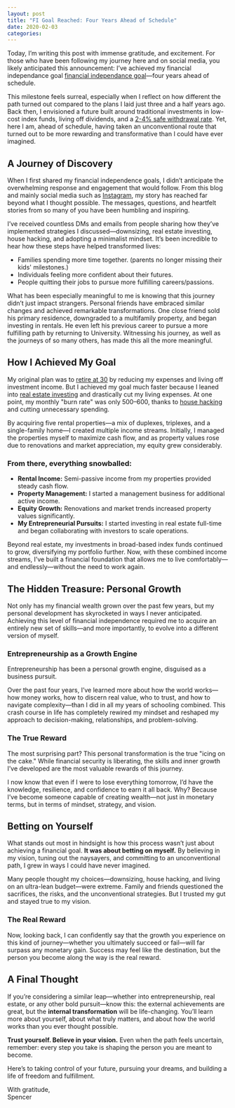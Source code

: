 ```yaml
---
layout: post
title: "FI Goal Reached: Four Years Ahead of Schedule"
date: 2020-02-03
categories: 
---
```


Today, I’m writing this post with immense gratitude, and excitement. For those who have been following my journey here and on social media, you likely anticipated this announcement: I’ve achieved my financial independance goal [financial independance goal](https://spenriche.github.io/2016/06/09/goal-30/)—four years ahead of schedule.

This milestone feels surreal, especially when I reflect on how different the path turned out compared to the plans I laid just three and a half years ago. Back then, I envisioned a future built around traditional investments in low-cost index funds, living off dividends, and a [2-4% safe withdrawal rate](https://spenriche.github.io/2016/12/02/retirement-math/). Yet, here I am, ahead of schedule, having taken an unconventional route that turned out to be more rewarding and transformative than I could have ever imagined.

## A Journey of Discovery

When I first shared my financial independence goals, I didn’t anticipate the overwhelming response and engagement that would follow. From this blog and mainly social media such as [Instagram](https://www.instagram.com/spenriche), my story has reached far beyond what I thought possible. The messages, questions, and heartfelt stories from so many of you have been humbling and inspiring.

I’ve received countless DMs and emails from people sharing how they’ve implemented strategies I discussed—downsizing, real estate investing, house hacking, and adopting a minimalist mindset. It’s been incredible to hear how these steps have helped transformed lives:
- Families spending more time together. (parents no longer missing their kids' milestones.)
- Individuals feeling more confident about their futures.
- People quitting their jobs to pursue more fulfilling careers/passions.

What has been especially meaningful to me is knowing that this journey didn’t just impact strangers. Personal friends have embraced similar changes and achieved remarkable transformations. One close friend sold his primary residence, downgraded to a multifamily property, and began investing in rentals. He even left his previous career to pursue a more fulfilling path by returning to University. Witnessing his journey, as well as the journeys of so many others, has made this all the more meaningful.

## How I Achieved My Goal

My original plan was to [retire at 30](https://spenriche.github.io/2016/06/09/goal-30/) by reducing my expenses and living off investment income. But I achieved my goal much faster because I leaned into [real estate investing](https://spenriche.github.io/2019/09/10/victoria/) and drastically cut my living expenses. At one point, my monthly "burn rate" was only $500–$600, thanks to [house hacking](https://spenriche.github.io/2017/07/06/house-hack/) and cutting unnecessary spending.

By acquiring five rental properties—a mix of duplexes, triplexes, and a single-family home—I created multiple income streams. Initially, I managed the properties myself to maximize cash flow, and as property values rose due to renovations and market appreciation, my equity grew considerably.

### From there, everything snowballed:
- **Rental Income:** Semi-passive income from my properties provided steady cash flow.
- **Property Management:** I started a management business for additional active income.
- **Equity Growth:** Renovations and market trends increased property values significantly.
- **My Entrepreneurial Pursuits:** I started investing in real estate full-time and began collaborating with investors to scale operations.


Beyond real estate, my investments in broad-based index funds continued to grow, diversifying my portfolio further. Now, with these combined income streams, I’ve built a financial foundation that allows me to live comfortably—and endlessly—without the need to work again.

## The Hidden Treasure: Personal Growth

Not only has my financial wealth grown over the past few years, but my personal development has skyrocketed in ways I never anticipated. Achieving this level of financial independence required me to acquire an entirely new set of skills—and more importantly, to evolve into a different version of myself.

### Entrepreneurship as a Growth Engine

Entrepreneurship has been a personal growth engine, disguised as a business pursuit. 

Over the past four years, I’ve learned more about how the world works—how money works, how to discern real value, who to trust, and how to navigate complexity—than I did in all my years of schooling combined. This crash course in life has completely rewired my mindset and reshaped my approach to decision-making, relationships, and problem-solving.

### The True Reward

The most surprising part? This personal transformation is the true "icing on the cake." While financial security is liberating, the skills and inner growth I’ve developed are the most valuable rewards of this journey.

I now know that even if I were to lose everything tomorrow, I’d have the knowledge, resilience, and confidence to earn it all back. Why? Because I’ve become someone capable of creating wealth—not just in monetary terms, but in terms of mindset, strategy, and vision.

## Betting on Yourself

What stands out most in hindsight is how this process wasn’t just about achieving a financial goal. **It was about betting on myself.** By believing in my vision, tuning out the naysayers, and committing to an unconventional path, I grew in ways I could have never imagined.

Many people thought my choices—downsizing, house hacking, and living on an ultra-lean budget—were extreme. Family and friends questioned the sacrifices, the risks, and the unconventional strategies. But I trusted my gut and stayed true to my vision.

### The Real Reward

Now, looking back, I can confidently say that the growth you experience on this kind of journey—whether you ultimately succeed or fail—will far surpass any monetary gain. Success may feel like the destination, but the person you become along the way is the real reward.

## A Final Thought

If you’re considering a similar leap—whether into entrepreneurship, real estate, or any other bold pursuit—know this: the external achievements are great, but the **internal transformation** will be life-changing. You’ll learn more about yourself, about what truly matters, and about how the world works than you ever thought possible.

**Trust yourself. Believe in your vision.** Even when the path feels uncertain, remember: every step you take is shaping the person you are meant to become.

Here’s to taking control of your future, pursuing your dreams, and building a life of freedom and fulfillment.


With gratitude,  
Spencer 
